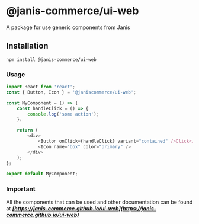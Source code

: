 # @janis-commerce/ui-web

A package for use generic components from Janis

## Installation

`npm install @janis-commerce/ui-web`


### Usage

```js
import React from 'react';
const { Button, Icon } = '@janiscommerce/ui-web';

const MyComponent = () => {
	const handleClick = () => {
		console.log('some action');
	};

	return (
		<div>
			<Button onClick={handleClick} variant="contained" />Click</Button>
			<Icon name="box" color="primary" />
		</div>
	);
};

export default MyComponent;
```

### Important

All the components that can be used and other documentation can be found at ***[https://janis-commerce.github.io/ui-web](https://janis-commerce.github.io/ui-web)***
